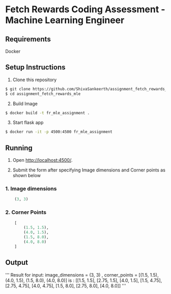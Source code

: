 # Fetch Rewards Coding Assessment - Machine Learning Engineer

## Requirements
Docker

## Setup Instructions
1. Clone this repository 
```bash
$ git clone https://github.com/ShivaSankeerth/assignment_fetch_rewards_mle.git
$ cd assignment_fetch_rewards_mle
```
2. Build Image
```bash
$ docker build -t fr_mle_assignment .
```
3. Start flask app
```bash
$ docker run -it -p 4500:4500 fr_mle_assignment
```
## Running
1. Open [http://localhost:4500/](http://localhost:4500/). 

2. Submit the form after specifying Image dimensions and Corner points as shown below

### 1. Image dimensions
```python
    (3, 3)
```

### 2. Corner Points
```python
    [
        (1.5, 1.5),
        (4.0, 1.5),
        (1.5, 8.0),
        (4.0, 8.0)
    ]  
```

## Output
'''
Result for input: image_dimensions = (3, 3) , corner_points = [(1.5, 1.5), (4.0, 1.5), (1.5, 8.0), (4.0, 8.0)] is : [[1.5, 1.5], [2.75, 1.5], [4.0, 1.5], [1.5, 4.75], [2.75, 4.75], [4.0, 4.75], [1.5, 8.0], [2.75, 8.0], [4.0, 8.0]]
'''
<!-- 
Fetch Rewards MLE Assessment

1. Converted the Corner points into an numpy array allowing me to get min and max co-ordinates for each axis faster
2. Used np.linspace to get evenly spaced points between x_min and x_max . Here I used the y-axis part of the image dimension to get the number of samples
3. Similarly used np.linspace to get evenly spaced points between y_min and y_max using the x-axis part of the image dimension to get the number of samples
4. Now, using np.meshgrid we create a rectangular grid out of two given one-dimensional arrays and get the x,y coordinates of the grid.
5. Now both the x and y co-ordinates are stacked along the y-axis using np.stack and then reshaped such that each element as only 2 values representing a co-ordinate point -->